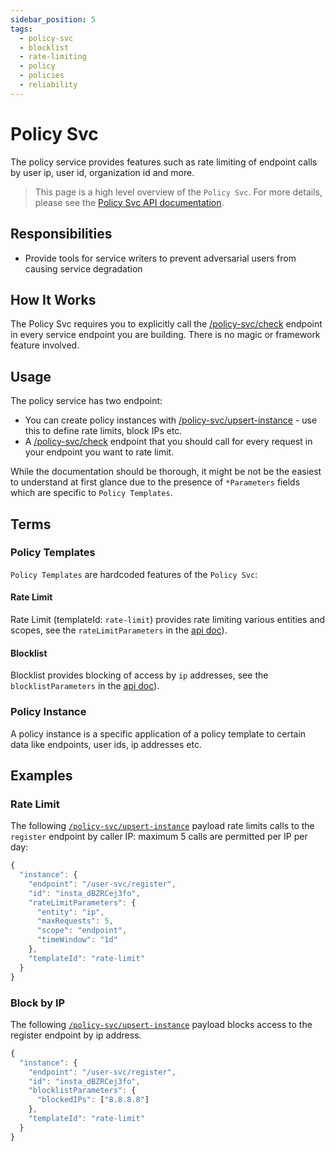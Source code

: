 ```yaml
---
sidebar_position: 5
tags:
  - policy-svc
  - blocklist
  - rate-limiting
  - policy
  - policies
  - reliability
---
```


# Policy Svc

The policy service provides features such as rate limiting of endpoint calls by user ip, user id, organization id and more.

> This page is a high level overview of the `Policy Svc`. For more details, please see the [Policy Svc API documentation](/docs/singulatron/upsert-instance).

## Responsibilities

- Provide tools for service writers to prevent adversarial users from causing service degradation

## How It Works

The Policy Svc requires you to explicitly call the [/policy-svc/check](/docs/singulatron/check) endpoint in every service endpoint you are building. There is no magic or framework feature involved.

## Usage

The policy service has two endpoint:

- You can create policy instances with [/policy-svc/upsert-instance](/docs/singulatron/upsert-instance) - use this to define rate limits, block IPs etc.
- A [/policy-svc/check](/docs/singulatron/check) endpoint that you should call for every request in your endpoint you want to rate limit.

While the documentation should be
thorough, it might be not be the easiest to understand at first glance due to the presence of `*Parameters` fields which are specific to `Policy Templates`.

## Terms

### Policy Templates

`Policy Templates` are hardcoded features of the `Policy Svc`:

#### Rate Limit

Rate Limit (templateId: `rate-limit`) provides rate limiting various entities and scopes, see the `rateLimitParameters` in the [api doc](/docs/singulatron/upsert-instance)).

#### Blocklist

Blocklist provides blocking of access by `ip` addresses, see the `blocklistParameters` in the [api doc](/docs/singulatron/upsert-instance)).

### Policy Instance

A policy instance is a specific application of a policy template to certain data like endpoints, user ids, ip addresses etc.

## Examples

### Rate Limit

The following [`/policy-svc/upsert-instance`](/docs/singulatron/upsert-instance) payload rate limits calls to the `register` endpoint by caller IP: maximum 5 calls are permitted per IP per day:

```js
{
  "instance": {
    "endpoint": "/user-svc/register",
    "id": "insta_dBZRCej3fo",
    "rateLimitParameters": {
      "entity": "ip",
      "maxRequests": 5,
      "scope": "endpoint",
      "timeWindow": "1d"
    },
    "templateId": "rate-limit"
  }
}
```

### Block by IP

The following [`/policy-svc/upsert-instance`](/docs/singulatron/upsert-instance) payload blocks access to the register endpoint by ip address.

```js
{
  "instance": {
    "endpoint": "/user-svc/register",
    "id": "insta_dBZRCej3fo",
    "blocklistParameters": {
      "blockedIPs": ["8.8.8.8"]
    },
    "templateId": "rate-limit"
  }
}
```
